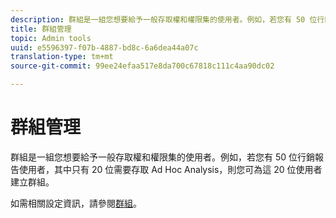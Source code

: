 ```yaml
---
description: 群組是一組您想要給予一般存取權和權限集的使用者。例如，若您有 50 位行銷報告使用者，其中只有 20 位需要存取 Ad Hoc Analysis，則您可為這 20 位使用者建立群組。
title: 群組管理
topic: Admin tools
uuid: e5596397-f07b-4887-bd8c-6a6dea44a07c
translation-type: tm+mt
source-git-commit: 99ee24efaa517e8da700c67818c111c4aa90dc02

---
```



# 群組管理

群組是一組您想要給予一般存取權和權限集的使用者。例如，若您有 50 位行銷報告使用者，其中只有 20 位需要存取 Ad Hoc Analysis，則您可為這 20 位使用者建立群組。

如需相關設定資訊，請參閱[群組](/help/admin/user-management2/c-user-groups/groups.md)。
